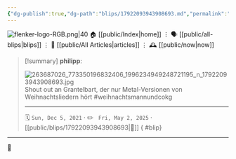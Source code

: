 ```yaml
---
{"dg-publish":true,"dg-path":"blips/17922093943908693.md","permalink":"/blips/17922093943908693/","title":"philipp on instagram @ 2021-12-05"}
---
```



<div class="transclusion internal-embed is-loaded"><div class="markdown-embed">




![flenker-logo-RGB.png|40](/img/user/attachments/flenker-logo-RGB.png)
🏠 [[public/Index\|home]]  ⋮ 🗣️ [[public/all-blips\|blips]] ⋮  📝 [[public/All Articles\|articles]]  ⋮ 🕰️ [[public/now\|now]]


</div></div>


> [!summary] **philipp**:
>
> ![263687026_773350196832406_1996234949248721195_n_17922093943908693.jpg](/img/user/attachments/263687026_773350196832406_1996234949248721195_n_17922093943908693.jpg)
> Shout out an Grantelbart, der nur Metal-Versionen von Weihnachtsliedern hört #weihnachtsmannundcokg
> - - -
>
> 🗓️ <code>Sun, Dec 5, 2021</code>  · ✏️ <code> Fri, May 2, 2025</code>  · [[public/blips/17922093943908693\|🔗]]
{ #blip}


- - -

 👾
